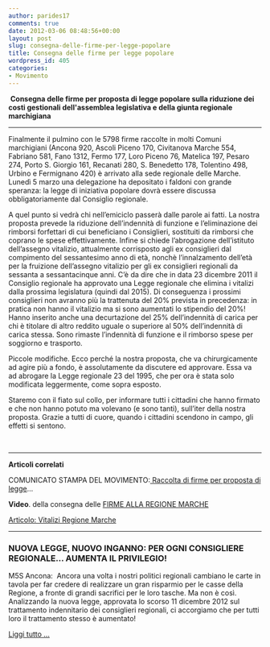 ```yaml
---
author: parides17
comments: true
date: 2012-03-06 08:48:56+00:00
layout: post
slug: consegna-delle-firme-per-legge-popolare
title: Consegna delle firme per legge popolare
wordpress_id: 405
categories:
- Movimento
---
```


 **Consegna delle firme per proposta di legge popolare sulla riduzione dei costi gestionali dell'assemblea legislativa e della giunta regionale marchigiana**




* * *




Finalmente il pulmino con le 5798 firme raccolte in molti Comuni marchigiani (Ancona 920, Ascoli Piceno 170, Civitanova Marche 554, Fabriano 581, Fano 1312, Fermo 177, Loro Piceno 76, Matelica 197, Pesaro 274, Porto S. Giorgio 161, Recanati 280, S. Benedetto 178, Tolentino 498, Urbino e Fermignano 420) è arrivato alla sede regionale delle Marche. Lunedì 5 marzo una delegazione ha depositato i faldoni con grande speranza: la legge di iniziativa popolare dovrà essere discussa obbligatoriamente dal Consiglio regionale.




A quel punto si vedrà chi nell’emiciclo passerà dalle parole ai fatti. La nostra proposta prevede la riduzione dell’indennità di funzione e l’eliminazione dei rimborsi forfettari di cui beneficiano i Consiglieri, sostituiti da rimborsi che coprano le spese effettivamente. Infine si chiede l’abrogazione dell’istituto dell’assegno vitalizio, attualmente corrisposto agli ex consiglieri dal compimento del sessantesimo anno di età, nonchè l’innalzamento dell’età per la fruizione dell’assegno vitalizio per gli ex consiglieri regionali da sessanta a sessantacinque anni. C’è da dire che in data 23 dicembre 2011 il Consiglio regionale ha approvato una Legge regionale che elimina i vitalizi dalla prossima legislatura (quindi dal 2015). Di conseguenza i prossimi consiglieri non avranno più la trattenuta del 20% prevista in precedenza: in pratica non hanno il vitalizio ma si sono aumentati lo stipendio del 20%! Hanno inserito anche una decurtazione del 25% dell’indennità di carica per chi è titolare di altro reddito uguale o superiore al 50% dell’indennità di carica stessa. Sono rimaste l’indennità di funzione e il rimborso spese per soggiorno e trasporto.




Piccole modifiche. Ecco perché la nostra proposta, che va chirurgicamente ad agire più a fondo, è assolutamente da discutere ed approvare. Essa va ad abrogare la Legge regionale 23 del 1995, che per ora è stata solo modificata leggermente, come sopra esposto.




Staremo con il fiato sul collo, per informare tutti i cittadini che hanno firmato e che non hanno potuto ma volevano (e sono tanti), sull’iter della nostra proposta. Grazie a tutti di cuore, quando i cittadini scendono in campo, gli effetti si sentono.




 




* * *




**Articoli correlati**




COMUNICATO STAMPA DEL MOVIMENTO:[ Raccolta di firme per proposta di legge](index.php/22-news-dal-movimento-5-stelle/10-raccolta-firme-per-proposta-di-legge-di-iniziativa-popolare-che-ha-come-finalita-la-riduzione-dei-costi-gestionali-dellassemblea-legislativa-e-della-giunta-regionale-marchigiana)...




**Video**. della consegna delle [FIRME ALLA REGIONE MARCHE](http://youtu.be/Obo6jVj3FNA)




[Articolo: Vitalizi Regione Marche](index.php/temi/12-democrazia-diretta/stato-e-cittadini/14-vitalizi-regione-marche)




* * *




### NUOVA LEGGE, NUOVO INGANNO: PER OGNI CONSIGLIERE REGIONALE... AUMENTA IL PRIVILEGIO!




M5S Ancona:  Ancora una volta i nostri politici regionali cambiano le carte in tavola per far credere di realizzare un gran risparmio per le casse della Regione, a fronte di grandi sacrifici per le loro tasche. Ma non è così. Analizzando la nuova legge, approvata lo scorso 11 dicembre 2012 sul trattamento indennitario dei consiglieri regionali, ci accorgiamo che per tutti loro il trattamento stesso è aumentato!




[Liggi tutto ...](http://www.beppegrillo.it/listeciviche/liste/ancona/2012/12/nuova-legge-nuovo-inganno-per-ogni-consigliere-regionale-aumenta-il-privilegio.html)



